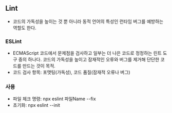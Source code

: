 ## Lint

- 코드의 가독성을 높이는 것 뿐 아니라 동적 언어의 특성인 런타임 버그를 예방하는 역할도 한다.



### ESLint

- ECMAScript 코드에서 문제점을 검사하고 일부는 더 나은 코드로 정정하는 린트 도구 중의 하나다. 코드의 가독성을 높이고 잠재적인 오류와 버그를 제거해 단단한 코드를 만드는 것이 목적.
- 코드 검사 항목: 포맷팅(가독성), 코드 품질(잠재적 오류나 버그)



### 사용

- 파일 체크 명령: npx eslint 파일Name --fix
- 초기화: npx eslint --init